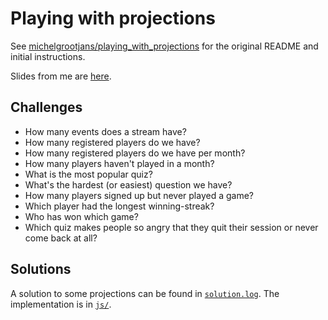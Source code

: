 # Playing with projections

See [michelgrootjans/playing_with_projections](https://github.com/michelgrootjans/playing_with_projections/blob/master/README.md) for the original README and initial instructions.

Slides from me are [here](slides.pdf).

## Challenges

 - How many events does a stream have?
 - How many registered players do we have?
 - How many registered players do we have per month?
 - How many players haven't played in a month?
 - What is the most popular quiz?
 - What's the hardest (or easiest) question we have?
 - How many players signed up but never played a game?
 - Which player had the longest winning-streak?
 - Who has won which game?
 - Which quiz makes people so angry that they quit
   their session or never come back at all?

## Solutions

A solution to some projections can be found in [`solution.log`](./solution.log). The implementation is in [`js/`](./js/).
